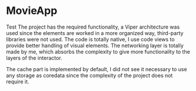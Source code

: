 # MovieApp
Test 
The project has the required functionality, a Viper architecture was used since the elements are worked in a more organized way, third-party libraries were not used.
The code is totally native, I use code views to provide better handling of visual elements. The networking layer is totally made by me, which absorbs the complexity to give more functionality to the layers of the interactor.

The cache part is implemented by default, I did not see it necessary to use any storage as coredata since the complexity of the project does not require it.
